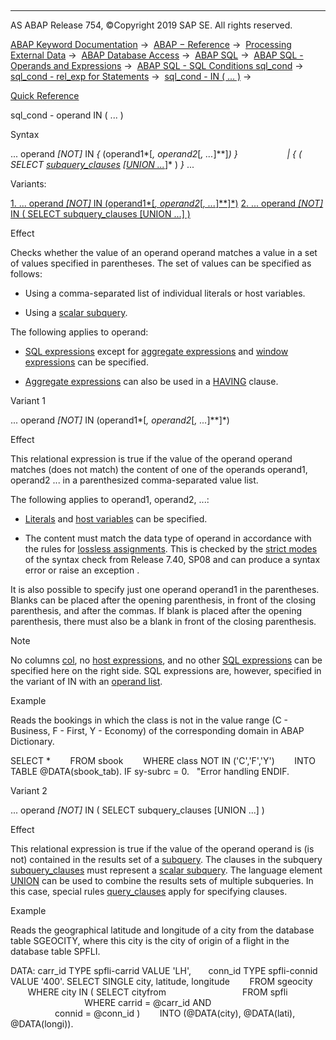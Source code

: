   

* * *

AS ABAP Release 754, ©Copyright 2019 SAP SE. All rights reserved.

[ABAP Keyword Documentation](javascript:call_link\('abenabap.htm'\)) →  [ABAP − Reference](javascript:call_link\('abenabap_reference.htm'\)) →  [Processing External Data](javascript:call_link\('abenabap_language_external_data.htm'\)) →  [ABAP Database Access](javascript:call_link\('abenabap_sql.htm'\)) →  [ABAP SQL](javascript:call_link\('abenopensql.htm'\)) →  [ABAP SQL - Operands and Expressions](javascript:call_link\('abenopen_sql_operands.htm'\)) →  [ABAP SQL - SQL Conditions sql\_cond](javascript:call_link\('abenasql_cond.htm'\)) →  [sql\_cond - rel\_exp for Statements](javascript:call_link\('abenwhere_logexp.htm'\)) →  [sql\_cond - IN ( ... )](javascript:call_link\('abenwhere_logexp_in.htm'\)) → 

[Quick Reference](javascript:call_link\('abensql_cond_shortref.htm'\))

sql\_cond - operand IN ( ... )

Syntax

... operand *\[*NOT*\]* IN *{* (operand1*\[*, operand2*\[*, ...*\]**\]*) *}*
                   *|* *{* ( SELECT [subquery\_clauses](javascript:call_link\('abenwhere_logexp_subquery.htm'\)) *\[*[UNION ...](javascript:call_link\('abapunion.htm'\))*\]* ) *}* ...

Variants:

[1\. ... operand *\[*NOT*\]* IN (operand1*\[*, operand2*\[*, ...*\]**\]*)](#!ABAP_VARIANT_1@1@)
[2\. ... operand *\[*NOT*\]* IN ( SELECT subquery\_clauses \[UNION ...\] )](#!ABAP_VARIANT_2@2@)

Effect

Checks whether the value of an operand operand matches a value in a set of values specified in parentheses. The set of values can be specified as follows:

-   Using a comma-separated list of individual literals or host variables.

-   Using a [scalar subquery](javascript:call_link\('abenscalar_subquery_glosry.htm'\) "Glossary Entry").

The following applies to operand:

-   [SQL expressions](javascript:call_link\('abapsql_expr.htm'\)) except for [aggregate expressions](javascript:call_link\('abapselect_aggregate.htm'\)) and [window expressions](javascript:call_link\('abapselect_over.htm'\)) can be specified.

-   [Aggregate expressions](javascript:call_link\('abapselect_aggregate.htm'\)) can also be used in a [HAVING](javascript:call_link\('abaphaving_clause.htm'\)) clause.
    

Variant 1

... operand *\[*NOT*\]* IN (operand1*\[*, operand2*\[*, ...*\]**\]*)

Effect

This relational expression is true if the value of the operand operand matches (does not match) the content of one of the operands operand1, operand2 ... in a parenthesized comma-separated value list.

The following applies to operand1, operand2, ...:

-   [Literals](javascript:call_link\('abenabap_sql_host_literals.htm'\)) and [host variables](javascript:call_link\('abenopen_sql_host_variables.htm'\)) can be specified.

-   The content must match the data type of operand in accordance with the rules for [lossless assignments](javascript:call_link\('abenlossless_assignment_glosry.htm'\) "Glossary Entry"). This is checked by the [strict modes](javascript:call_link\('abenopensql_strict_modes.htm'\)) of the syntax check from Release 7.40, SP08 and can produce a syntax error or raise an exception .

It is also possible to specify just one operand operand1 in the parentheses. Blanks can be placed after the opening parenthesis, in front of the closing parenthesis, and after the commas. If blank is placed after the opening parenthesis, there must also be a blank in front of the closing parenthesis.

Note

No columns [col](javascript:call_link\('abenopen_sql_columns.htm'\)), no [host expressions](javascript:call_link\('abenopen_sql_host_expressions.htm'\)), and no other [SQL expressions](javascript:call_link\('abapsql_expr.htm'\)) can be specified here on the right side. SQL expressions are, however, specified in the variant of IN with an [operand list](javascript:call_link\('abenwhere_logexp_list_in.htm'\)).

Example

Reads the bookings in which the class is not in the value range (C - Business, F - First, Y - Economy) of the corresponding domain in ABAP Dictionary.

SELECT \*
       FROM sbook
       WHERE class NOT IN ('C','F','Y')
       INTO TABLE @DATA(sbook\_tab).
IF sy-subrc = 0.
  "Error handling
ENDIF.

Variant 2

... operand *\[*NOT*\]* IN ( SELECT subquery\_clauses \[UNION ...\] )

Effect

This relational expression is true if the value of the operand operand is (is not) contained in the results set of a [subquery](javascript:call_link\('abensubquery_glosry.htm'\) "Glossary Entry"). The clauses in the subquery [subquery\_clauses](javascript:call_link\('abenwhere_logexp_subquery.htm'\)) must represent a [scalar subquery](javascript:call_link\('abenscalar_subquery_glosry.htm'\) "Glossary Entry"). The language element [UNION](javascript:call_link\('abapunion.htm'\)) can be used to combine the results sets of multiple subqueries. In this case, special rules [query\_clauses](javascript:call_link\('abapunion_clause.htm'\)) apply for specifying clauses.

Example

Reads the geographical latitude and longitude of a city from the database table SGEOCITY, where this city is the city of origin of a flight in the database table SPFLI.

DATA: carr\_id TYPE spfli-carrid VALUE 'LH',
      conn\_id TYPE spfli-connid VALUE '400'.
SELECT SINGLE city, latitude, longitude
       FROM sgeocity
       WHERE city IN ( SELECT cityfrom
                              FROM spfli
                              WHERE carrid = @carr\_id AND
                                    connid = @conn\_id )
       INTO (@DATA(city), @DATA(lati), @DATA(longi)).